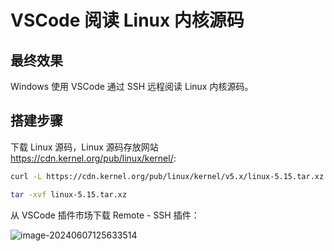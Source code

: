 # VSCode 阅读 Linux 内核源码

## 最终效果

Windows 使用 VSCode 通过 SSH 远程阅读 Linux 内核源码。

## 搭建步骤

下载 Linux 源码，Linux 源码存放网站 https://cdn.kernel.org/pub/linux/kernel/:

```bash
curl -L https://cdn.kernel.org/pub/linux/kernel/v5.x/linux-5.15.tar.xz  -o /root/linux-5.15.tar.xz

tar -xvf linux-5.15.tar.xz
```

从 VSCode 插件市场下载 Remote - SSH 插件：

![image-20240607125633514](http://blog-img-figure.oss-cn-chengdu.aliyuncs.com/img/2024/06/07/20240607-125635.png)

